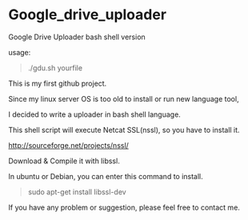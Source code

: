 Google_drive_uploader
=====================

Google Drive Uploader bash shell version

usage: 

> ./gdu.sh yourfile

This is my first github project.

Since my linux server OS is too old to install or run new language tool, 

I decided to write a uploader in bash shell language.

This shell script will execute Netcat SSL(nssl), so you have to install it.

http://sourceforge.net/projects/nssl/

Download & Compile it with libssl.

In ubuntu or Debian, you can enter this command to install.

> sudo apt-get install libssl-dev

If you have any problem or suggestion, please feel free to contact me.
